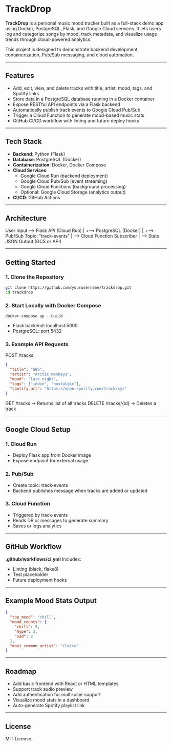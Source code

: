 # TrackDrop

**TrackDrop** is a personal music mood tracker built as a full-stack demo app using Docker, PostgreSQL, Flask, and Google Cloud services. It lets users log and categorize songs by mood, track metadata, and visualize usage trends through cloud-powered analytics.

This project is designed to demonstrate backend development, containerization, Pub/Sub messaging, and cloud automation.

---

## Features

- Add, edit, view, and delete tracks with title, artist, mood, tags, and Spotify links
- Store data in a PostgreSQL database running in a Docker container
- Expose RESTful API endpoints via a Flask backend
- Automatically publish track events to Google Cloud Pub/Sub
- Trigger a Cloud Function to generate mood-based music stats
- GitHub CI/CD workflow with linting and future deploy hooks

---

## Tech Stack

- **Backend**: Python (Flask)
- **Database**: PostgreSQL (Docker)
- **Containerization**: Docker, Docker Compose
- **Cloud Services**:
  - Google Cloud Run (backend deployment)
  - Google Cloud Pub/Sub (event streaming)
  - Google Cloud Functions (background processing)
  - Optional: Google Cloud Storage (analytics output)
- **CI/CD**: GitHub Actions

---

## Architecture

User Input --> Flask API (Cloud Run)
|
+--> PostgreSQL (Docker)
|
+--> Pub/Sub Topic: "track-events"
|
--> Cloud Function Subscriber
|
--> Stats JSON Output (GCS or API)


---

## Getting Started

### 1. Clone the Repository

```bash
git clone https://github.com/yourusername/trackdrop.git
cd trackdrop
```

### 2. Start Locally with Docker Compose

```docker-compose up --build```
  * Flask backend: localhost:5000
  * PostgreSQL: port 5432

### 3. Example API Requests

POST /tracks
```json
{
  "title": "505",
  "artist": "Arctic Monkeys",
  "mood": "late night",
  "tags": ["indie", "nostalgic"],
  "spotify_url": "https://open.spotify.com/track/xyz"
}
```

GET /tracks → Returns list of all tracks
DELETE /tracks/{id} → Deletes a track

---

## Google Cloud Setup
### 1. Cloud Run
  * Deploy Flask app from Docker image
  * Expose endpoint for external usage

### 2. Pub/Sub
  * Create topic: track-events
  * Backend publishes message when tracks are added or updated

### 3. Cloud Function
  * Triggered by track-events
  * Reads DB or messages to generate summary
  * Saves or logs analytics

---

## GitHub Workflow
**.github/workflows/ci.yml**
Includes:
  * Linting (black, flake8)
  * Test placeholder
  * Future deployment hooks

---

## Example Mood Stats Output
```json
{
  "top_mood": "chill",
  "mood_counts": {
    "chill": 8,
    "hype": 3,
    "sad": 2
  },
  "most_common_artist": "Clairo"
}
```
---

## Roadmap
  * Add basic frontend with React or HTML templates
  * Support track audio preview
  * Add authentication for multi-user support
  * Visualize mood stats in a dashboard
  * Auto-generate Spotify playlist link

---

## License
MIT License


